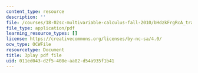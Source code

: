```yaml
---
content_type: resource
description: ''
file: /courses/18-02sc-multivariable-calculus-fall-2010/bHdzkFrgRcA_transcript.pdf
file_type: application/pdf
learning_resource_types: []
license: https://creativecommons.org/licenses/by-nc-sa/4.0/
ocw_type: OCWFile
resourcetype: Document
title: 3play pdf file
uid: 011ed043-d2f5-408e-aa82-d54a935f1b41
---
```

